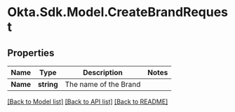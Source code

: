 # Okta.Sdk.Model.CreateBrandRequest

## Properties

Name | Type | Description | Notes
------------ | ------------- | ------------- | -------------
**Name** | **string** | The name of the Brand | 

[[Back to Model list]](../README.md#documentation-for-models) [[Back to API list]](../README.md#documentation-for-api-endpoints) [[Back to README]](../README.md)

